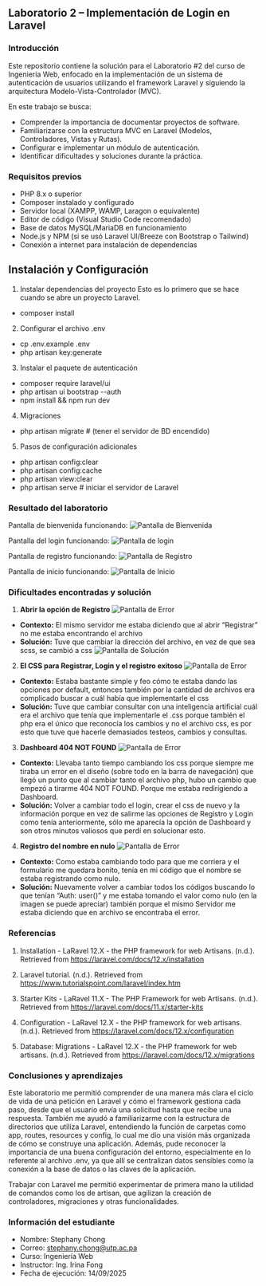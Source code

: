## Laboratorio 2 – Implementación de Login en Laravel  

### Introducción
Este repositorio contiene la solución para el Laboratorio #2 del curso de Ingeniería Web, enfocado en la implementación de un sistema de autenticación de usuarios utilizando el framework Laravel y siguiendo la arquitectura Modelo-Vista-Controlador (MVC).

En este trabajo se busca:  
- Comprender la importancia de documentar proyectos de software.  
- Familiarizarse con la estructura MVC en Laravel (Modelos, Controladores, Vistas y Rutas).  
- Configurar e implementar un módulo de autenticación.  
- Identificar dificultades y soluciones durante la práctica.

### Requisitos previos

- PHP 8.x o superior  
- Composer instalado y configurado  
- Servidor local (XAMPP, WAMP, Laragon o equivalente)  
- Editor de código (Visual Studio Code recomendado)  
- Base de datos MySQL/MariaDB en funcionamiento  
- Node.js y NPM (si se usó Laravel UI/Breeze con Bootstrap o Tailwind)  
- Conexión a internet para instalación de dependencias 

## Instalación y Configuración

1. Instalar dependencias del proyecto
Esto es lo primero que se hace cuando se abre un proyecto Laravel.
- composer install
   
2. Configurar el archivo .env
- cp .env.example .env
- php artisan key:generate

3. Instalar el paquete de autenticación
- composer require laravel/ui
- php artisan ui bootstrap --auth
- npm install && npm run dev

4. Migraciones
- php artisan migrate # (tener el servidor de BD encendido)

5. Pasos de configuración adicionales
- php artisan config:clear
- php artisan config:cache
- php artisan view:clear
- php artisan serve     # iniciar el servidor de Laravel

### Resultado del laboratorio
Pantalla de bienvenida funcionando: 
![Pantalla de Bienvenida](Imagenes/Bienvenida.png)

Pantalla del login funcionando: 
![Pantalla de login](Imagenes/Login.png)

Pantalla de registro funcionando: 
![Pantalla de Registro](Imagenes/Registro.png)

Pantalla de inicio funcionando: 
![Pantalla de Inicio](Imagenes/Inicio.png)

### Dificultades encontradas y solución

1. **Abrir la opción de Registro**
![Pantalla de Error](Dificultades/Error1.png)
- **Contexto:** El mismo servidor me estaba diciendo que al abrir “Registrar” no me estaba encontrando el archivo
- **Solución:** Tuve que cambiar la dirección del archivo, en vez de que sea scss, se cambió a css
![Pantalla de Solución](Dificultades/Solucion1.png)

2. **El CSS para Registrar, Login y el registro exitoso**
![Pantalla de Error](Dificultades/Error2.png)
- **Contexto:** Estaba bastante simple y feo cómo te estaba dando las opciones por default, entonces también por la cantidad de archivos era complicado buscar a cuál había que implementarle el css
- **Solución:** Tuve que cambiar consultar con una inteligencia artificial cuál era el archivo que tenía que implementarle el .css porque también el php era el único que reconocía los cambios y no el archivo css, es por esto que tuve que hacerle demasiados testeos, cambios y consultas.

3. **Dashboard 404 NOT FOUND**
![Pantalla de Error](Dificultades/Error3.png)
- **Contexto:** Llevaba tanto tiempo cambiando los css porque siempre me tiraba un error en el diseño (sobre todo en la barra de navegación) que llegó un punto que al cambiar tanto el archivo php, hubo un cambio que empezó a tirarme 404 NOT FOUND. Porque me estaba redirigiendo a Dashboard.
- **Solución:**  Volver a cambiar todo el login, crear el css de nuevo y la información porque en vez de salirme las opciones de Registro y Login como tenía anteriormente, sólo me aparecía la opción de Dashboard y son otros minutos valiosos que perdí en solucionar esto.

4. **Registro del nombre en nulo**
![Pantalla de Error](Dificultades/Error4.png)
- **Contexto:** Como estaba cambiando todo para que me corriera y el formulario me quedara bonito, tenía en mi código que el nombre se estaba registrando como nulo.
- **Solución:**  Nuevamente volver a cambiar todos los códigos buscando lo que tenían “Auth: user()” y me estaba tomando el valor como nulo (en la imagen se puede apreciar) también porque el mismo Servidor me estaba diciendo que en archivo se encontraba el error.

### Referencias
1. Installation - LaRavel 12.X - the PHP framework for web Artisans. (n.d.). Retrieved from https://laravel.com/docs/12.x/installation

2. Laravel tutorial. (n.d.). Retrieved from https://www.tutorialspoint.com/laravel/index.htm

3. Starter Kits - LaRavel 11.X - The PHP Framework for web Artisans. (n.d.). Retrieved from https://laravel.com/docs/11.x/starter-kits

4. Configuration - LaRavel 12.X - the PHP framework for web artisans. (n.d.). Retrieved from https://laravel.com/docs/12.x/configuration

5. Database: Migrations - LaRavel 12.X - the PHP framework for web artisans. (n.d.). Retrieved from https://laravel.com/docs/12.x/migrations
   
### Conclusiones y aprendizajes
Este laboratorio me permitió comprender de una manera más clara el ciclo de vida de una petición en Laravel y cómo el framework gestiona cada paso, desde que el usuario envía una solicitud hasta que recibe una respuesta. También me ayudó a familiarizarme con la estructura de directorios que utiliza Laravel, entendiendo la función de carpetas como app, routes, resources y config, lo cual me dio una visión más organizada de cómo se construye una aplicación. Además, pude reconocer la importancia de una buena configuración del entorno, especialmente en lo referente al archivo .env, ya que allí se centralizan datos sensibles como la conexión a la base de datos o las claves de la aplicación.

Trabajar con Laravel me permitió experimentar de primera mano la utilidad de comandos como los de artisan, que agilizan la creación de controladores, migraciones y otras funcionalidades. 

### Información del estudiante
- Nombre: Stephany Chong
- Correo: stephany.chong@utp.ac.pa
- Curso: Ingeniería Web
- Instructor: Ing. Irina Fong
- Fecha de ejecución: 14/09/2025
